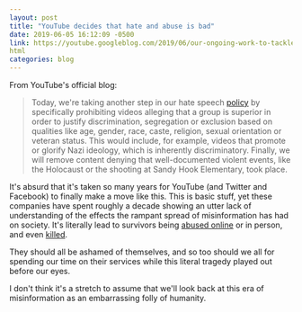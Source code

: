 ```yaml
---
layout: post
title: "YouTube decides that hate and abuse is bad"
date: 2019-06-05 16:12:09 -0500
link: https://youtube.googleblog.com/2019/06/our-ongoing-work-to-tackle-hate.
html
categories: blog
---
```

From YouTube's official blog:

>Today, we're taking another step in our hate speech
>[policy](https://support.google.com/youtube/answer/2801939?hl=en) by
>specifically prohibiting videos alleging that a group is superior in
>order to justify discrimination, segregation or exclusion based on
>qualities like age, gender, race, caste, religion, sexual orientation
>or veteran status. This would include, for example, videos that promote
>or glorify Nazi ideology, which is inherently discriminatory. Finally,
>we will remove content denying that well-documented violent events,
>like the Holocaust or the shooting at Sandy Hook Elementary, took
>place.
>
It's absurd that it's taken so many years for YouTube (and Twitter and
Facebook) to finally make a move like this. This is basic stuff, yet these companies have spent roughly a decade showing an utter lack of understanding of the effects the rampant spread of misinformation has had on society. It's literally lead to survivors being [abused online](https://www.necn.com/entertainment/entertainment-news/Jesse-Hughes-slams-Parkland-shooting-survivors--477949183.html) or in person, and even [killed]().

They should all be ashamed of themselves, and so too should we all for spending our time on their services while this literal tragedy played out before our eyes.

I don't think it's a stretch to assume that we'll look back at this era of misinformation as an embarrassing folly of humanity.
